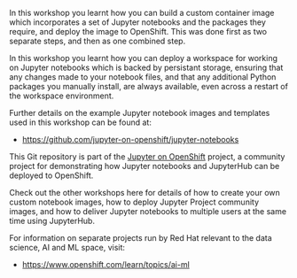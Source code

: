 In this workshop you learnt how you can build a custom container image which incorporates a set of Jupyter notebooks and the packages they require, and deploy the image to OpenShift. This was done first as two separate steps, and then as one combined step.

In this workshop you learnt how you can deploy a workspace for working on Jupyter notebooks which is backed by persistant storage, ensuring that any changes made to your notebook files, and that any additional Python packages you manually install, are always available, even across a restart of the workspace environment.

Further details on the example Jupyter notebook images and templates used in this workshop can be found at:

* https://github.com/jupyter-on-openshift/jupyter-notebooks

This Git repository is part of the [Jupyter on OpenShift](https://github.com/jupyter-on-openshift) project, a community project for demonstrating how Jupyter notebooks and JupyterHub can be deployed to OpenShift.

Check out the other workshops here for details of how to create your own custom notebook images, how to deploy Jupyter Project community images, and how to deliver Jupyter notebooks to multiple users at the same time using JupyterHub.

For information on separate projects run by Red Hat relevant to the data science, AI and ML space, visit:

* https://www.openshift.com/learn/topics/ai-ml
